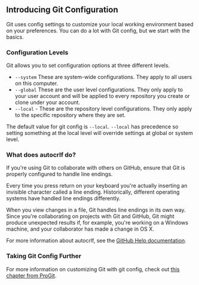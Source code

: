 ## Introducing Git Configuration

Git uses config settings to customize your local working environment based on your preferences. You can do a lot with Git config, but we start with the basics.

### Configuration Levels

Git allows you to set configuration options at three different levels.

  - `--system` These are system-wide configurations. They apply to all users on this computer.
  - `--global` These are the user level configurations. They only apply to your user account and will be applied to every repository you create or clone under your account.
  - `--local` - These are the repository level configurations. They only apply to the specific repository where they are set.

The default value for git config is `--local`. `--local` has precedence so setting something at the local level will override settings at global or system level.

### What does autocrlf do?

If you're using Git to collaborate with others on GitHub, ensure that Git is properly configured to handle line endings.

Every time you press return on your keyboard you're actually inserting an invisible character called a line ending. Historically, different operating systems have handled line endings differently.

When you view changes in a file, Git handles line endings in its own way. Since you're collaborating on projects with Git and GitHub, Git might produce unexpected results if, for example, you're working on a Windows machine, and your collaborator has made a change in OS X.

For more information about autocrlf, see the [GitHub Help documentation](https://help.github.com/articles/dealing-with-line-endings/).

### Taking Git Config Further

For more information on customizing Git with git config, check out [this chapter from ProGit](https://git-scm.com/book/en/v2/Customizing-Git-Git-Configuration).
